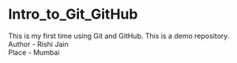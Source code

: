 # Intro_to_Git_GitHub

This is my first time using Git and GitHub. This is a demo repository.
</br>
Author - Rishi Jain <!-- This was first change from Github website. -->
</br>
Place - Mumbai <!-- This was second change but from VS Code.. -->
